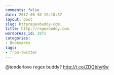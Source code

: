 ```yaml
---
comments: false
date: 2012-08-30 19:10:57
layout: post
slug: httpregexbuddy-com
title: http://regexbuddy.com
wordpress_id: 2871
categories:
- Bookmarks
tags:
- from-twitter
---
```


@tenderlove regex buddy? http://t.co/ZDQbhyKw
